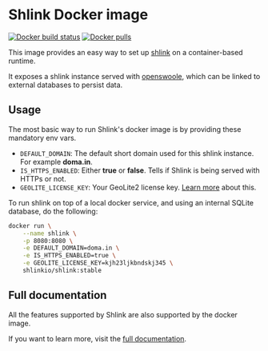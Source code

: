 # Shlink Docker image

[![Docker build status](https://img.shields.io/github/workflow/status/shlinkio/shlink/Build%20docker%20image?logo=docker&style=flat-square)](https://github.com/shlinkio/shlink/actions?query=workflow%3A%22Build+docker+image%22)
[![Docker pulls](https://img.shields.io/docker/pulls/shlinkio/shlink.svg?logo=docker&style=flat-square)](https://hub.docker.com/r/shlinkio/shlink/)

This image provides an easy way to set up [shlink](https://shlink.io) on a container-based runtime.

It exposes a shlink instance served with [openswoole](https://openswoole.com/), which can be linked to external databases to persist data.

## Usage

The most basic way to run Shlink's docker image is by providing these mandatory env vars.

* `DEFAULT_DOMAIN`: The default short domain used for this shlink instance. For example **doma.in**.
* `IS_HTTPS_ENABLED`: Either **true** or **false**. Tells if Shlink is being served with HTTPs or not.
* `GEOLITE_LICENSE_KEY`: Your GeoLite2 license key. [Learn more](https://shlink.io/documentation/geolite-license-key/) about this.

To run shlink on top of a local docker service, and using an internal SQLite database, do the following:

```bash
docker run \
    --name shlink \
    -p 8080:8080 \
    -e DEFAULT_DOMAIN=doma.in \
    -e IS_HTTPS_ENABLED=true \
    -e GEOLITE_LICENSE_KEY=kjh23ljkbndskj345 \
    shlinkio/shlink:stable
```

## Full documentation

All the features supported by Shlink are also supported by the docker image.

If you want to learn more, visit the [full documentation](https://shlink.io/documentation/install-docker-image/).
